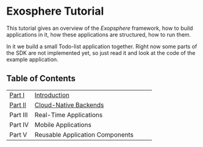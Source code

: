 # Exosphere Tutorial

This tutorial gives an overview of the _Exopsphere_ framework,
how to build applications in it,
how these applications are structured,
how to run them.

In it we build a small Todo-list application together.
Right now some parts of the SDK are not implemented yet,
so just read it and look at the code of the example application.


## Table of Contents

<table>
  <tr>
    <td><a href="part_1/readme.md">Part I</a></td>
    <td width="300"><a href="part_1/readme.md">Introduction</a></td>
  </tr>
  <tr>
    <td><a href="part_2/readme.md">Part II</a></td>
    <td><a href="part_2/readme.md">Cloud-Native Backends</a></td>
  </tr>
  <tr>
    <td>Part III</td>
    <td>Real-Time Applications</td>
  </tr>
  <tr>
    <td>Part IV</td>
    <td>Mobile Applications</td>
  </tr>
  <tr>
    <td>Part V</td>
    <td>Reusable Application Components</td>
  </tr>
</table>
